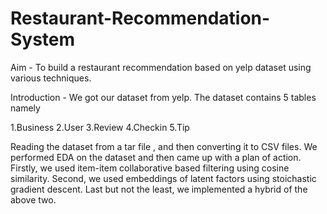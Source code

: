 # Restaurant-Recommendation-System

Aim - To build a restaurant recommendation based on yelp dataset using various techniques.

Introduction -
We got our dataset from yelp. The dataset contains 5 tables namely

1.Business
2.User
3.Review
4.Checkin
5.Tip

Reading the dataset from a tar file , and then converting it to CSV files.
We performed EDA on the dataset and then came up with a plan of action.
Firstly, we used item-item collaborative based filtering using cosine similarity.
Second, we used embeddings of latent factors using stoichastic gradient descent.
Last but not the least, we implemented a hybrid of the above two.
